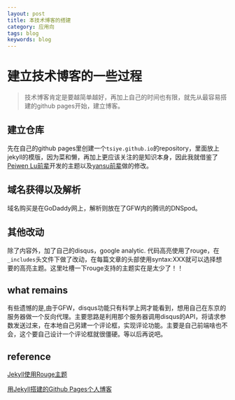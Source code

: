 ```yaml
---
layout: post
title: 本技术博客的搭建
category: 应用向
tags: blog
keywords: blog
---
```


# 建立技术博客的一些过程
> 技术博客肯定是要越简单越好，再加上自己的时间也有限，就先从最容易搭建的github pages开始，建立博客。

## 建立仓库
先在自己的github pages里创建一个`tsiye.github.io`的repository，里面放上jekyll的模版，因为菜和懒，再加上更应该关注的是知识本身，因此我就借鉴了[Peiwen Lu前辈](https://github.com/P233/3-Jekyll)开发的主题以及[yansu前辈](http://yansu.org/)做的修改。

## 域名获得以及解析
域名购买是在GoDaddy网上，解析则放在了GFW内的腾讯的DNSpod。

## 其他改动
除了内容外，加了自己的disqus，google analytic. 代码高亮使用了rouge，在`_includes`头文件下做了改动，在每篇文章的头部使用syntax:XXX就可以选择想要的高亮主题。这里吐槽一下rouge支持的主题实在是太少了！！

## what remains
有些遗憾的是,由于GFW，disqus功能只有科学上网才能看到，想用自己在东京的服务器做一个反向代理。主要思路是利用那个服务器调用disqus的API，将请求参数发送过来，在本地自己另建一个评论框，实现评论功能。主要是自己前端啥也不会，这个要自己设计一个评论框就很僵硬。等以后再说吧。

## reference
[Jekyll使用Rouge主题](https://my.oschina.net/u/934002/blog/871586)

[用Jekyll搭建的Github Pages个人博客](https://www.jianshu.com/p/88c9e72978b4)

